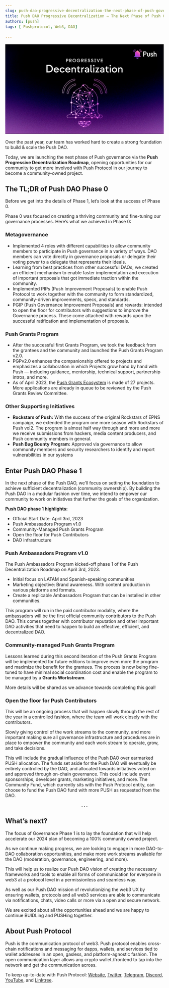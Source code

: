 ```yaml
---
slug: push-dao-progressive-decentralization-the-next-phase-of-push-governance
title: Push DAO Progressive Decentralization — The Next Phase of Push Governance🌐
authors: [push]
tags: [ Pushprotocol, Web3, DAO]

---
```


![Docusaurus Image](./cover-image.webp)
<!--truncate-->

Over the past year, our team has worked hard to create a strong foundation to build & scale the Push DAO.

Today, we are launching the next phase of Push governance via the <b>Push Progressive Decentralization Roadmap</b>, opening opportunities for our community to get more involved with Push Protocol in our journey to become a community-owned project.

## The TL;DR of Push DAO Phase 0
Before we get into the details of Phase 1, let’s look at the success of Phase 0.

Phase 0 was focused on creating a thriving community and fine-tuning our governance processes. Here’s what we achieved in Phase 0:

### Metagovernance
- Implemented 4 roles with different capabilities to allow community members to participate in Push governance in a variety of ways. DAO members can vote directly in governance proposals or delegate their voting power to a delegate that represents their ideals.
- Learning from best practices from other successful DAOs, we created an efficient mechanism to enable faster implementation and execution of important proposals that got immediate traction within the community.
- Implemented PIPs (Push Improvement Proposals) to enable Push Protocol to work together with the community to form standardized, community-driven improvements, specs, and standards.
- PGIP (Push Governance Improvement Proposals) and rewards: intended to open the floor for contributors with suggestions to improve the Governance process. These come attached with rewards upon the successful ratification and implementation of proposals.

### Push Grants Program

- After the successful first Grants Program, we took the feedback from the grantees and the community and launched the Push Grants Program v2.0.
- PGPv2.0 enhances the companionship offered to projects and emphasizes a collaboration in which Projects grow hand by hand with Push — including guidance, mentorship, technical support, partnership intros, and more.
- As of April 2023, the [Push Grants Ecosystem](https://twitter.com/Push_DAO/status/1638221385288785926) is made of 27 projects. More applications are already in queue to be reviewed by the Push Grants Review Committee.

### Other Supporting Initiatives

- <b>Rockstars of Push:</b> With the success of the original Rockstars of EPNS campaign, we extended the program one more season with Rockstars of Push vol2. The program is almost half way through and more and more we receive submissions from hackers, media content producers, and Push community members in general.
- <b>Push Bug Bounty Program:</b> Approved via governance to allow community members and security researchers to identify and report vulnerabilities in our systems

## Enter Push DAO Phase 1

In the next phase of the Push DAO, we’ll focus on setting the foundation to achieve sufficient decentralization (community ownership). By building the Push DAO in a modular fashion over time, we intend to empower our community to work on initiatives that further the goals of the organization.

<b>Push DAO phase 1 highlights:</b>

- Official Start Date: April 3rd, 2023
- Push Ambassadors Program v1.0
- Community-Managed Push Grants Program
- Open the floor for Push Contributors
- DAO infrastructure

### Push Ambassadors Program v1.0

The Push Ambassadors Program kicked-off phase 1 of the Push Decentralization Roadmap on April 3rd, 2023.

- Initial focus on LATAM and Spanish-speaking communities
- Marketing objective: Brand awareness. With content production in various platforms and formats.
- Create a replicable Ambassadors Program that can be installed in other communities.

This program will run in the paid contributor modality, where the ambassadors will be the first official community contributors to the Push DAO. This comes together with contributor reputation and other important DAO activities that need to happen to build an effective, efficient, and decentralized DAO.

### Community-managed Push Grants Program
Lessons learned during this second iteration of the Push Grants Program will be implemented for future editions to improve even more the program and maximize the benefit for the grantees. The process is now being fine-tuned to have minimal social coordination cost and enable the program to be managed by a <b>Grants Workstream</b>.

More details will be shared as we advance towards completing this goal!

### Open the floor for Push Contributors
This will be an ongoing process that will happen slowly through the rest of the year in a controlled fashion, where the team will work closely with the contributors.

Slowly giving control of the work streams to the community, and more important making sure all governance infrastructure and procedures are in place to empower the community and each work stream to operate, grow, and take decisions.

This will include the gradual influence of the Push DAO over earmarked PUSH allocation. The funds set aside for the Push DAO will eventually be entirely controlled by the DAO, and allocated towards initiatives voted on and approved through on-chain governance. This could include event sponsorships, developer grants, marketing initiatives, and more. The Community Fund, which currently sits with the Push Protocol entity, can choose to fund the Push DAO fund with more PUSH as requested from the DAO.

<center> <b>.   .   .</b></center>

## What’s next?

The focus of Governance Phase 1 is to lay the foundation that will help accelerate our 2024 plan of becoming a 100% community owned project.

As we continue making progress, we are looking to engage in more DAO-to-DAO collaboration opportunities, and make more work streams available for the DAO (moderation, governance, engineering, and more).

This will help us to realize our Push DAO vision of creating the necessary frameworks and tools to enable all forms of communication for everyone in web3 at a protocol level in a permissionless and seamless way.

As well as our Push DAO mission of revolutionizing the web3 UX by ensuring wallets, protocols and all web3 services are able to communicate via notifications, chats, video calls or more via a open and secure network.

We are excited about all the opportunities ahead and we are happy to continue BUIDLing and PUSHing together.

## About Push Protocol

Push is the communication protocol of web3. Push protocol enables cross-chain notifications and messaging for dapps, wallets, and services tied to wallet addresses in an open, gasless, and platform-agnostic fashion. The open communication layer allows any crypto wallet /frontend to tap into the network and get the communication across.

To keep up-to-date with Push Protocol: [Website](https://push.org/), [Twitter](https://twitter.com/pushprotocol), [Telegram](https://t.me/epnsproject), [Discord](https://discord.gg/pushprotocol), [YouTube](https://www.youtube.com/c/EthereumPushNotificationService), and [Linktree](https://linktr.ee/pushprotocol).
